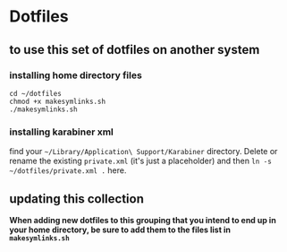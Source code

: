 # Dotfiles

## to use this set of dotfiles on another system

### installing home directory files

```
cd ~/dotfiles
chmod +x makesymlinks.sh
./makesymlinks.sh
```

### installing karabiner xml

find your `~/Library/Application\ Support/Karabiner` directory. Delete or rename
the existing `private.xml` (it's just a placeholder) and then `ln -s
~/dotfiles/private.xml .` here.

## updating this collection

**When adding new dotfiles to this grouping that you intend to end up in your
home directory, be sure to add them to the files list in `makesymlinks.sh`**
